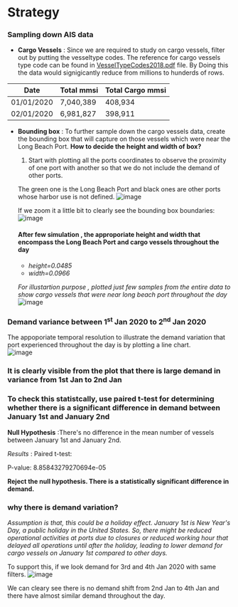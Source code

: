 # Strategy

### Sampling down AIS data

* **Cargo Vessels** : Since we are required to study on cargo vessels, filter out by putting the vesseltype codes. The reference for cargo vessels type code can be found in [VesselTypeCodes2018.pdf](https://github.com/jyoti2728/DP-Assignment/blob/main/VesselTypeCodes2018.pdf) file.
  By Doing this the data would signigicantly reduce from millions to hunderds of rows.

| Date  | Total mmsi | Total Cargo mmsi |
| ------------- | ------------- | ------------- |
| 01/01/2020  | 7,040,389  | 408,934  |
| 02/01/2020  | 6,981,827  |  398,911  |

*  **Bounding box** : To further sample down the cargo vessels data, create the bounding box that will capture on those vessels which were near the Long Beach Port.
   **How to decide the height and width of box?**
     1) Start with plotting all the ports coordinates to observe the proximity of one port with another so that we do not include the demand of other ports.

    The green one is the Long Beach Port and black ones are other ports whose harbor use is not defined.
    ![image](https://github.com/jyoti2728/DP-Assignment/assets/170928275/714961b4-3ac0-4996-b204-d3ecd7d6d305)

    If we zoom it a little bit to clearly see the bounding box boundaries:
    ![image](https://github.com/jyoti2728/DP-Assignment/assets/170928275/c8586d33-f0c9-4384-b6e6-5f287540b636)

   #### After few simulation , the approporiate height and width that encompass the Long Beach Port and cargo vessels throughout the day
    * *height=0.0485* 
    * *width=0.0966*
 
    *For illustartion purpose , plotted just few samples from the entire data to show cargo vessels that were near long beach port throughout the day*
    ![image](https://github.com/jyoti2728/DP-Assignment/assets/170928275/611f34a1-8659-41b0-bcb3-c611fae66a49)
  
  ### Demand variance between 1<sup>st</sup> Jan 2020 to 2<sup>nd</sup> Jan 2020
  The appoporiate temporal resolution to illustrate the demand variation that port experienced throughout the day is by plotting a line chart.  
![image](https://github.com/jyoti2728/DP-Assignment/assets/170928275/8e7be69a-928d-40ad-8f7e-c44c20e50a4f)

### It is clearly visible from the plot that there is large demand in variance from 1st Jan to 2nd Jan

### To check this statistcally, use paired t-test for determining whether there is a significant difference in demand between January 1st and January 2nd

**Null Hypothesis** :There's no difference in the mean number of vessels between January 1st and January 2nd.

*Results* : Paired t-test:

P-value: 8.85843279270694e-05

**Reject the null hypothesis. There is a statistically significant difference in demand.**

### **why there is demand variation?** 
_Assumption is that, this could be a holiday effect. January 1st is New Year's Day, a public holiday in the United States. So, there might be reduced operational activities at ports due to closures or reduced working hour that delayed all operations until after the holiday, leading to lower demand for cargo vessels on January 1st compared to other days._

To support this, if we look demand for 3rd and 4th Jan 2020 with same filters.
![image](https://github.com/jyoti2728/DP-Assignment/assets/170928275/bc93f535-61d6-40e9-88bd-1122cc37eafd)

We can cleary see there is no demand shift from 2nd Jan to 4th Jan and there have almost similar demand throughout the day.

